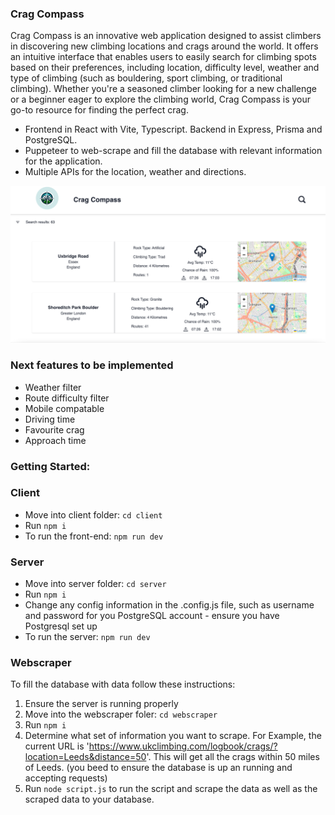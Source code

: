 ### Crag Compass

Crag Compass is an innovative web application designed to assist climbers in discovering new climbing locations and crags around the world. It offers an intuitive interface that enables users to easily search for climbing spots based on their preferences, including location, difficulty level, weather and type of climbing (such as bouldering, sport climbing, or traditional climbing). Whether you're a seasoned climber looking for a new challenge or a beginner eager to explore the climbing world, Crag Compass is your go-to resource for finding the perfect crag.

- Frontend in React with Vite, Typescript. Backend in Express, Prisma and PostgreSQL.
- Puppeteer to web-scrape and fill the database with relevant information for the application.
- Multiple APIs for the location, weather and directions.

![Alt text](readMeAssets/Crag-Compass-Screenshot.png)

### Next features to be implemented

- Weather filter
- Route difficulty filter
- Mobile compatable
- Driving time
- Favourite crag
- Approach time

### Getting Started:

### Client

- Move into client folder: `cd client`
- Run `npm i`
- To run the front-end: `npm run dev`

### Server

- Move into server folder: `cd server`
- Run `npm i`
- Change any config information in the .config.js file, such as username and password for you PostgreSQL account - ensure you have Postgresql set up
- To run the server: `npm run dev`

### Webscraper

To fill the database with data follow these instructions:

1.  Ensure the server is running properly
2.  Move into the webscraper foler: `cd webscraper`
3.  Run `npm i`
4.  Determine what set of information you want to scrape. For Example, the current URL is 'https://www.ukclimbing.com/logbook/crags/?location=Leeds&distance=50'. This will get all the crags within 50 miles of Leeds. (you beed to ensure the database is up an running and accepting requests)
5.  Run `node script.js` to run the script and scrape the data as well as the scraped data to your database.
